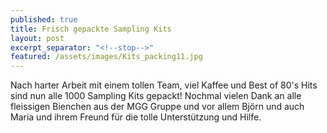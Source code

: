 ```yaml
---
published: true
title: Frisch gepackte Sampling Kits
layout: post
excerpt_separator: "<!--stop-->"
featured: /assets/images/Kits_packing11.jpg
---
```

Nach harter Arbeit mit einem tollen Team, viel Kaffee und Best of 80's Hits sind nun alle 1000 Sampling Kits gepackt!
Nochmal vielen Dank an alle fleissigen Bienchen aus der MGG Gruppe und vor allem Björn und auch Maria und ihrem Freund für die tolle Unterstützung und Hilfe.

